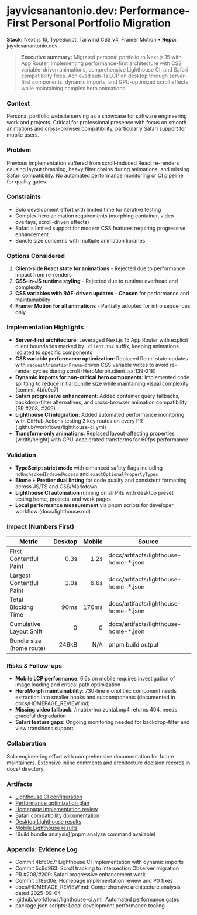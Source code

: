 # jayvicsanantonio.dev: Performance-First Personal Portfolio Migration

**Stack:** Next.js 15, TypeScript, Tailwind CSS v4, Framer Motion • **Repo:** jayvicsanantonio.dev

> **Executive summary:** Migrated personal portfolio to Next.js 15 with App Router, implementing performance-first architecture with CSS variable-driven animations, comprehensive Lighthouse CI, and Safari compatibility fixes. Achieved sub-1s LCP on desktop through server-first components, dynamic imports, and GPU-optimized scroll effects while maintaining complex hero animations.

### Context

Personal portfolio website serving as a showcase for software engineering work and projects. Critical for professional presence with focus on smooth animations and cross-browser compatibility, particularly Safari support for mobile users.

### Problem

Previous implementation suffered from scroll-induced React re-renders causing layout thrashing, heavy filter chains during animations, and missing Safari compatibility. No automated performance monitoring or CI pipeline for quality gates.

### Constraints

- Solo development effort with limited time for iterative testing
- Complex hero animation requirements (morphing container, video overlays, scroll-driven effects)
- Safari's limited support for modern CSS features requiring progressive enhancement
- Bundle size concerns with multiple animation libraries

### Options Considered

1. **Client-side React state for animations** - Rejected due to performance impact from re-renders
2. **CSS-in-JS runtime styling** - Rejected due to runtime overhead and complexity
3. **CSS variables with RAF-driven updates** - **Chosen** for performance and maintainability
4. **Framer Motion for all animations** - Partially adopted for intro sequences only

### Implementation Highlights

- **Server-first architecture**: Leveraged Next.js 15 App Router with explicit client boundaries marked by `.client.tsx` suffix, keeping animations isolated to specific components
- **CSS variable performance optimization**: Replaced React state updates with `requestAnimationFrame`-driven CSS variable writes to avoid re-render cycles during scroll (HeroMorph.client.tsx:139-218)
- **Dynamic imports for non-critical hero components**: Implemented code splitting to reduce initial bundle size while maintaining visual complexity (commit 4bfc0c7)
- **Safari progressive enhancement**: Added container query fallbacks, backdrop-filter alternatives, and cross-browser animation compatibility (PR #208, #209)
- **Lighthouse CI integration**: Added automated performance monitoring with GitHub Actions testing 3 key routes on every PR (.github/workflows/lighthouse-ci.yml)
- **Transform-only animations**: Replaced layout-affecting properties (width/height) with GPU-accelerated transforms for 60fps performance

### Validation

- **TypeScript strict mode** with enhanced safety flags including `noUncheckedIndexedAccess` and `exactOptionalPropertyTypes`
- **Biome + Prettier dual linting** for code quality and consistent formatting across JS/TS and CSS/Markdown
- **Lighthouse CI automation** running on all PRs with desktop preset testing home, projects, and work pages
- **Local performance measurement** via pnpm scripts for developer workflow (docs/lighthouse.md)

### Impact (Numbers First)

| Metric                   | Desktop | Mobile | Source                                 |
| ------------------------ | ------: | -----: | -------------------------------------- |
| First Contentful Paint   |    0.3s |   1.2s | docs/artifacts/lighthouse-home-\*.json |
| Largest Contentful Paint |    1.0s |   6.6s | docs/artifacts/lighthouse-home-\*.json |
| Total Blocking Time      |    90ms |  170ms | docs/artifacts/lighthouse-home-\*.json |
| Cumulative Layout Shift  |       0 |      0 | docs/artifacts/lighthouse-home-\*.json |
| Bundle size (home route) |   246kB |    N/A | pnpm build output                      |

### Risks & Follow-ups

- **Mobile LCP performance**: 6.6s on mobile requires investigation of image loading and critical path optimization
- **HeroMorph maintainability**: 730-line monolithic component needs extraction into smaller hooks and subcomponents (documented in docs/HOMEPAGE_REVIEW.md)
- **Missing video fallback**: /matrix-horizontal.mp4 returns 404, needs graceful degradation
- **Safari feature gaps**: Ongoing monitoring needed for backdrop-filter and view transitions support

### Collaboration

Solo engineering effort with comprehensive documentation for future maintainers. Extensive inline comments and architecture decision records in docs/ directory.

### Artifacts

- [Lighthouse CI configuration](.lighthouserc.json)
- [Performance optimization plan](docs/performance-hero.md)
- [Homepage implementation review](docs/HOMEPAGE_REVIEW.md)
- [Safari compatibility documentation](docs/refactor/ssr-boundaries.md)
- [Desktop Lighthouse results](docs/artifacts/lighthouse-home-desktop.json)
- [Mobile Lighthouse results](docs/artifacts/lighthouse-home-mobile.json)
- [Build bundle analysis](pnpm analyze command available)

### Appendix: Evidence Log

- Commit 4bfc0c7: Lighthouse CI implementation with dynamic imports
- Commit 5c9d963: Scroll tracking to Intersection Observer migration
- PR #208/#209: Safari progressive enhancement work
- Commit c189d0e: Homepage implementation review and P0 fixes
- docs/HOMEPAGE_REVIEW.md: Comprehensive architecture analysis dated 2025-09-04
- .github/workflows/lighthouse-ci.yml: Automated performance gates
- package.json scripts: Local development performance tooling
